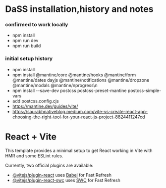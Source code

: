 # DaSS installation,history and notes

### confirmed to work locally

- npm install
- npm run dev
- npm run build

### initial setup history

- npm install
- npm install @mantine/core @mantine/hooks @mantine/form @mantine/dates dayjs @mantine/notifications @mantine/dropzone
  @mantine/modals @mantine/nprogress\n
- npm install --save-dev postcss postcss-preset-mantine postcss-simple-vars
- add postcss.config.cjs
- https://mantine.dev/guides/vite/
- https://saurabhnativeblog.medium.com/vite-vs-create-react-app-choosing-the-right-tool-for-your-react-js-project-8824411247cd

# React + Vite

This template provides a minimal setup to get React working in Vite with HMR and some ESLint rules.

Currently, two official plugins are available:

- [@vitejs/plugin-react](https://github.com/vitejs/vite-plugin-react/blob/main/packages/plugin-react/README.md)
  uses [Babel](https://babeljs.io/) for Fast Refresh
- [@vitejs/plugin-react-swc](https://github.com/vitejs/vite-plugin-react-swc) uses [SWC](https://swc.rs/) for Fast
  Refresh
